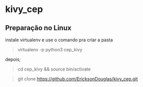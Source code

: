 # kivy_cep

## Preparação no Linux

instale virtualenv e use o comando pra criar a pasta

> virtualenv -p python3 cep_kivy

depois;

> cd cep_kivy && source bin/activate

> git clone https://github.com/EricksonDouglas/kivy_cep.git





